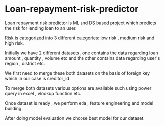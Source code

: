 # Loan-repayment-risk-predictor
Loan repayment risk predictor is ML and DS based project which predicts the risk for lending loan to an user. 

Risk is categorized into 3 different categories: low risk , medium risk and high risk.

Initially we have 2 different datasets , one contains the data regarding loan amount , quantity , volume etc and the other contains data regarding user's region , district etc.

We first need to merge these both datasets on the basis of foreign key which in our case is creditor_id

To merge both datasets various options are available such using power query in excel , vlookup function etc.

Once dataset is ready , we perform eda , feature engineering and model building.

After doing model evaluation we choose best model for our dataset.
